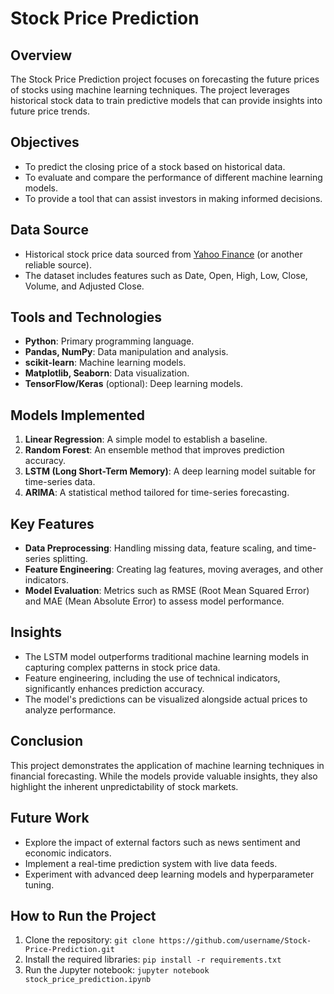 # Stock Price Prediction

## Overview
The Stock Price Prediction project focuses on forecasting the future prices of stocks using machine learning techniques. The project leverages historical stock data to train predictive models that can provide insights into future price trends.

## Objectives
- To predict the closing price of a stock based on historical data.
- To evaluate and compare the performance of different machine learning models.
- To provide a tool that can assist investors in making informed decisions.

## Data Source
- Historical stock price data sourced from [Yahoo Finance](https://finance.yahoo.com/) (or another reliable source).
- The dataset includes features such as Date, Open, High, Low, Close, Volume, and Adjusted Close.

## Tools and Technologies
- **Python**: Primary programming language.
- **Pandas, NumPy**: Data manipulation and analysis.
- **scikit-learn**: Machine learning models.
- **Matplotlib, Seaborn**: Data visualization.
- **TensorFlow/Keras** (optional): Deep learning models.

## Models Implemented
1. **Linear Regression**: A simple model to establish a baseline.
2. **Random Forest**: An ensemble method that improves prediction accuracy.
3. **LSTM (Long Short-Term Memory)**: A deep learning model suitable for time-series data.
4. **ARIMA**: A statistical method tailored for time-series forecasting.

## Key Features
- **Data Preprocessing**: Handling missing data, feature scaling, and time-series splitting.
- **Feature Engineering**: Creating lag features, moving averages, and other indicators.
- **Model Evaluation**: Metrics such as RMSE (Root Mean Squared Error) and MAE (Mean Absolute Error) to assess model performance.

## Insights
- The LSTM model outperforms traditional machine learning models in capturing complex patterns in stock price data.
- Feature engineering, including the use of technical indicators, significantly enhances prediction accuracy.
- The model's predictions can be visualized alongside actual prices to analyze performance.

## Conclusion
This project demonstrates the application of machine learning techniques in financial forecasting. While the models provide valuable insights, they also highlight the inherent unpredictability of stock markets.

## Future Work
- Explore the impact of external factors such as news sentiment and economic indicators.
- Implement a real-time prediction system with live data feeds.
- Experiment with advanced deep learning models and hyperparameter tuning.

## How to Run the Project
1. Clone the repository: `git clone https://github.com/username/Stock-Price-Prediction.git`
2. Install the required libraries: `pip install -r requirements.txt`
3. Run the Jupyter notebook: `jupyter notebook stock_price_prediction.ipynb`
